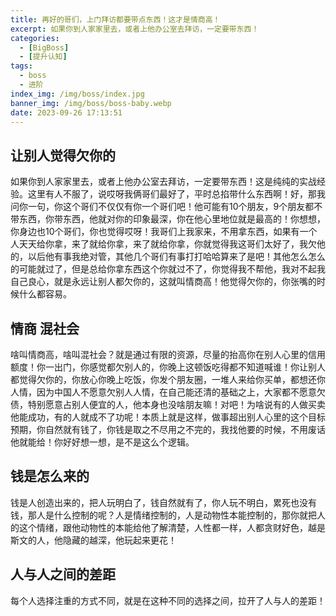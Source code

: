 ```yaml
---
title: 再好的哥们，上门拜访都要带点东西！这才是情商高！
excerpt: 如果你到人家家里去，或者上他办公室去拜访，一定要带东西！
categories:
  - [BigBoss]
  - [提升认知]
tags:
  - boss
  - 进阶
index_img: /img/boss/index.jpg
banner_img: /img/boss/boss-baby.webp
date: 2023-09-26 17:13:51
---
```


## 让别人觉得欠你的

如果你到人家家里去，或者上他办公室去拜访，一定要带东西！这是纯纯的实战经验。这里有人不服了，说哎呀我俩哥们最好了，平时总掐带什么东西啊！好，那我问你一句，你这个哥们不仅仅有你一个哥们吧！他可能有10个朋友，9个朋友都不带东西，你带东西，他就对你的印象最深，你在他心里地位就是最高的！你想想，你身边也10个哥们，你也觉得哎呀！我哥们上我家来，不用拿东西，如果有一个人天天给你拿，来了就给你拿，来了就给你拿，你就觉得我这哥们太好了，我欠他的，以后他有事我绝对管，其他几个哥们有事打打哈哈算来了是吧！其他怎么怎么的可能就过了，但是总给你拿东西这个你就过不了，你觉得我不帮他，我对不起我自己良心，就是永远让别人都欠你的，这就叫情商高！他觉得欠你的，你张嘴的时候什么都容易。

## 情商 混社会
啥叫情商高，啥叫混社会？就是通过有限的资源，尽量的抬高你在别人心里的信用额度！你一出门，你感觉都欠别人的，你晚上这顿饭吃得都不知道喊谁！你让别人都觉得欠你的，你放心你晚上吃饭，你发个朋友圈，一堆人来给你买单，都想还你人情，因为中国人不愿意欠别人人情，在自己能还清的基础之上，大家都不愿意欠债，特别愿意占别人便宜的人，他本身也没啥朋友嘛！对吧！为啥说有的人做买卖他能成功，有的人就成不了功呢！本质上就是这样，做事超出别人心里的这个目标预期，你自然就有钱了，你钱是取之不尽用之不完的，我找他要的时候，不用废话他就能给！你好好想一想，是不是这么个逻辑。

## 钱是怎么来的
钱是人创造出来的，把人玩明白了，钱自然就有了，你人玩不明白，累死也没有钱，那人是什么控制的呢？人是情绪控制的，人是动物性本能控制的，那你就把人的这个情绪，跟他动物性的本能给他了解清楚，人性都一样，人都贪财好色，越是斯文的人，他隐藏的越深，他玩起来更花！

## 人与人之间的差距
每个人选择注重的方式不同，就是在这种不同的选择之间，拉开了人与人的差距！